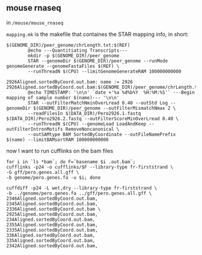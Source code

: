 mouse rnaseq
--

in `/mouse/mouse_rnaseq`

`mapping.mk` is the makefile that containes the STAR mapping info, in short:

    $(GENOME_DIR)/peer_genome/chrLength.txt:$(REF)
            @echo ---Quantitiating Transcripts---
            mkdir -p $(GENOME_DIR)/peer_genome
            STAR --genomeDir $(GENOME_DIR)/peer_genome --runMode genomeGenerate --genomeFastaFiles $(REF) \
            --runThreadN $(CPU) --limitGenomeGenerateRAM 100000000000
    
    2926Aligned.sortedByCoord.out.bam: name := 2926
    2926Aligned.sortedByCoord.out.bam:$(GENOME_DIR)/peer_genome/chrLength.txt
            @echo TIMESTAMP: '\n\n' `date +'%a %d%b%Y  %H:%M:%S'` ---Begin mapping of sample number $(name)--- '\n\n'
            STAR --outFilterMatchNminOverLread 0.40 --outStd Log --genomeDir $(GENOME_DIR)/peer_genome --outFilterMismatchNmax 2 \
            --readFilesIn $(DATA_DIR)/Pero2926.1.fastq $(DATA_DIR)/Pero2926.2.fastq --outFilterScoreMinOverLread 0.40 \
            --runThreadN $(CPU) --genomeLoad LoadAndKeep --outFilterIntronMotifs RemoveNoncanonical \
            --outSAMtype BAM SortedByCoordinate --outFileNamePrefix $(name) --limitBAMsortRAM 100000000000
            
now I want to run cufflinks on the bam files

    for i in `ls *bam`; do F=`basename $i .out.bam`;
    cufflinks -p24 -o cufflinks/$F --library-type fr-firststrand \
    -G gff/pero.genes.all.gff \
    -b genome/pero.genes.fa -u $i; done
    
	cuffdiff -p24 -L wet,dry --library-type fr-firststrand \
	-b ../genome/pero.genes.fa ../gff/pero.genes.all.gff \
	2346Aligned.sortedByCoord.out.bam,
	2345Aligned.sortedByCoord.out.bam,
	2336Aligned.sortedByCoord.out.bam \
	2925Aligned.sortedByCoord.out.bam,
	234Aligned.sortedByCoord.out.bam,
	2355Aligned.sortedByCoord.out.bam,
	2335Aligned.sortedByCoord.out.bam,
	336Aligned.sortedByCoord.out.bam,
	335Aligned.sortedByCoord.out.bam,
	2342Aligned.sortedByCoord.out.bam,

    